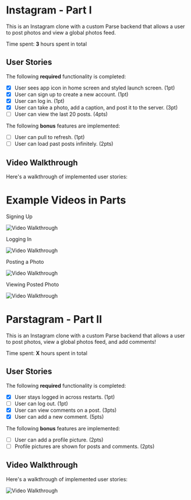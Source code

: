 # Instagram - Part I

This is an Instagram clone with a custom Parse backend that allows a user to post photos and view a global photos feed.

Time spent: **3** hours spent in total

## User Stories

The following **required** functionality is completed:

- [x] User sees app icon in home screen and styled launch screen. (1pt)
- [x] User can sign up to create a new account. (1pt)
- [x] User can log in. (1pt)
- [x] User can take a photo, add a caption, and post it to the server. (3pt)
- [ ] User can view the last 20 posts. (4pts)

The following **bonus** features are implemented:

- [ ] User can pull to refresh. (1pt)
- [ ] User can load past posts infinitely. (2pts)

## Video Walkthrough

Here's a walkthrough of implemented user stories:

# Example Videos in Parts
Signing Up

<img src='https://i.imgur.com/QVF0UzU.gif' title='Video Walkthrough' width='' alt='Video Walkthrough' /> 

Logging In

<img src='https://i.imgur.com/Q9Tf2uo.gif' title='Video Walkthrough' width='' alt='Video Walkthrough' /> 

Posting a Photo

<img src='https://i.imgur.com/YMV6Ofs.gif' title='Video Walkthrough' width='' alt='Video Walkthrough' />

Viewing Posted Photo

<img src='https://i.imgur.com/1odlxBv.gif' title='Video Walkthrough' width='' alt='Video Walkthrough' />


# Parstagram - Part II

This is an Instagram clone with a custom Parse backend that allows a user to post photos, view a global photos feed, and add comments!

Time spent: **X** hours spent in total

## User Stories

The following **required** functionality is completed:

- [x] User stays logged in across restarts. (1pt)
- [ ] User can log out. (1pt)
- [x] User can view comments on a post. (3pts)
- [x] User can add a new comment. (5pts)

The following **bonus** features are implemented:

- [ ] User can add a profile picture. (2pts)
- [ ] Profile pictures are shown for posts and comments. (2pts)

## Video Walkthrough

Here's a walkthrough of implemented user stories:

<img src='https://i.imgur.com/ToWOkmu.gifv' title='Video Walkthrough' width='' alt='Video Walkthrough' />
